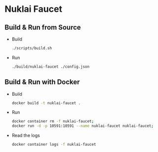 # Nuklai Faucet

## Build & Run from Source

- Build

  ```bash
  ./scripts/build.sh
  ```

- Run

  ```bash
  ./build/nuklai-faucet ./config.json
  ```

## Build & Run with Docker

- Build

  ```bash
  docker build -t nuklai-faucet .
  ```

- Run

  ```bash
  docker container rm -f nuklai-faucet;
  docker run -d -p 10591:10591 --name nuklai-faucet nuklai-faucet;
  ```

- Read the logs

  ```bash
  docker container logs -f nuklai-faucet
  ```
